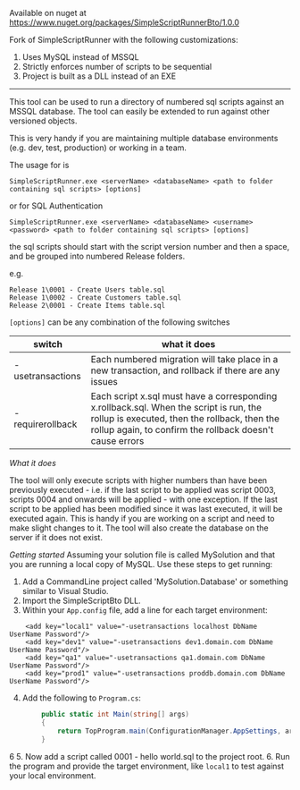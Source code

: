 Available on nuget at https://www.nuget.org/packages/SimpleScriptRunnerBto/1.0.0

Fork of SimpleScriptRunner with the following customizations:
1. Uses MySQL instead of MSSQL
2. Strictly enforces number of scripts to be sequential
3. Project is built as a DLL instead of an EXE

---

This tool can be used to run a directory of numbered sql scripts against an MSSQL database. The tool can easily be extended to run against other versioned objects.

This is very handy if you are maintaining multiple database environments (e.g. dev, test, production) or working in a team.

The usage for is
```
SimpleScriptRunner.exe <serverName> <databaseName> <path to folder containing sql scripts> [options]
```
or for SQL Authentication
```
SimpleScriptRunner.exe <serverName> <databaseName> <username> <password> <path to folder containing sql scripts> [options]
```

the sql scripts should start with the script version number and then a space, and be grouped into numbered Release folders.

e.g.
```
Release 1\0001 - Create Users table.sql
Release 1\0002 - Create Customers table.sql
Release 2\0001 - Create Items table.sql
```

```[options]``` can be any combination of the following switches

switch| what it does
------|-------------
-usetransactions|Each numbered migration will take place in a new transaction, and rollback if there are any issues|
-requirerollback|Each script x.sql must have a corresponding x.rollback.sql. When the script is run, the rollup is executed, then the rollback, then the rollup again, to confirm the rollback doesn't cause errors|

*What it does*

The tool will only execute scripts with higher numbers than have been previously executed - i.e. if the last script to be applied was script 0003, scripts 0004 and onwards will be applied - with one exception. If the last script to be applied has been modified since it was last executed, it will be executed again. This is handy if you are working on a script and need to make slight changes to it. The tool will also create the database on the server if it does not exist.

*Getting started*
Assuming your solution file is called MySolution and that you are running a local copy of MySQL. Use these steps to get running:
1. Add a CommandLine project called 'MySolution.Database' or something similar to Visual Studio. 
2. Import the SimpleScriptBto DLL. 
3. Within your `App.config` file, add a line for each target environment:
```
    <add key="local1" value="-usetransactions localhost DbName UserName Password"/>
    <add key="dev1" value="-usetransactions dev1.domain.com DbName UserName Password"/>
    <add key="qa1" value="-usetransactions qa1.domain.com DbName UserName Password"/>
    <add key="prod1" value="-usetransactions proddb.domain.com DbName UserName Password"/>
```
4. Add the following to `Program.cs`:
```C#
        public static int Main(string[] args)
        {
            return TopProgram.main(ConfigurationManager.AppSettings, args);
        }
```
6
5. Now add a script called 0001 - hello world.sql to the project root. 
6. Run the program and provide the target environment, like `local1` to test against your local environment.


